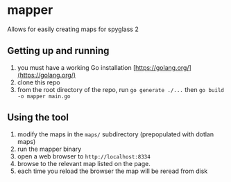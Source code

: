 # mapper
Allows for easily creating maps for spyglass 2

## Getting up and running
1. you must have a working Go installation [https://golang.org/](https://golang.org/)
2. clone this repo
3. from the root directory of the repo, run `go generate ./...` then `go build -o mapper main.go`


## Using the tool
1. modify the maps in the `maps/` subdirectory (prepopulated with dotlan maps)
2. run the mapper binary
3. open a web browser to `http://localhost:8334`
4. browse to the relevant map listed on the page. 
5. each time you reload the browser the map will be reread from disk
